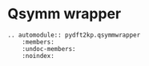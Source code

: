 # Qsymm wrapper

```{eval-rst}
.. automodule:: pydft2kp.qsymmwrapper
    :members:
    :undoc-members:
    :noindex:
```
